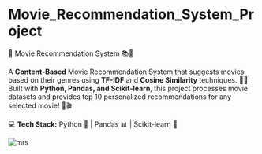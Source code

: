# Movie_Recommendation_System_Project
🎥 Movie Recommendation System 📚🎯

A **Content-Based** Movie Recommendation System that suggests movies based on their genres using **TF-IDF** and **Cosine Similarity** techniques. 🧠💡 Built with **Python, Pandas, and Scikit-learn**, this project processes movie datasets and provides top 10 personalized recommendations for any selected movie! 🚀🎬

💻 **Tech Stack:** Python 🐍 | Pandas 📊 | Scikit-learn 🤖

![mrs](https://github.com/user-attachments/assets/0ceb2e1e-de8c-426f-bada-e198c791da32)
